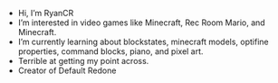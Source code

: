 - Hi, I’m RyanCR
- I’m interested in video games like Minecraft, Rec Room Mario, and Minecraft.
- I’m currently learning about blockstates, minecraft models, optifine properties, command blocks, piano, and pixel art.
- Terrible at getting my point across.
- Creator of Default Redone
